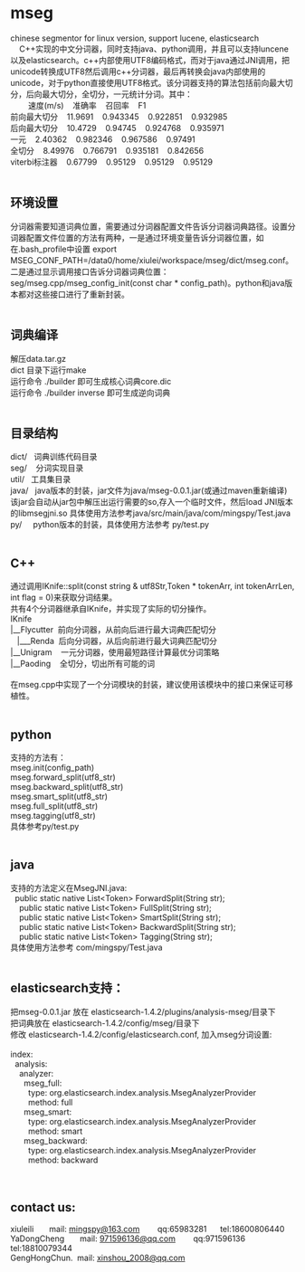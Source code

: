 # mseg<br />
chinese segmentor for linux version, support lucene, elasticsearch<br />
&nbsp;&nbsp;&nbsp; C++实现的中文分词器，同时支持java、python调用，并且可以支持luncene以及elasticsearch。c++内部使用UTF8编码格式，而对于java通过JNI调用，把unicode转换成UTF8然后调用c++分词器，最后再转换会java内部使用的unicode，对于python直接使用UTF8格式。该分词器支持的算法包括前向最大切分，后向最大切分，全切分，一元统计分词。其中：<br />
&nbsp;&nbsp; &nbsp;&nbsp;&nbsp; &nbsp;速度(m/s)&nbsp;&nbsp; &nbsp;准确率&nbsp;&nbsp; &nbsp;召回率&nbsp;&nbsp; &nbsp;F1<br />
前向最大切分&nbsp;&nbsp; &nbsp;11.9691&nbsp;&nbsp; &nbsp;0.943345&nbsp;&nbsp; &nbsp;0.922851&nbsp;&nbsp; &nbsp;0.932985<br />
后向最大切分&nbsp;&nbsp; &nbsp;10.4729&nbsp;&nbsp; &nbsp;0.94745&nbsp;&nbsp; &nbsp;0.924768&nbsp;&nbsp; &nbsp;0.935971<br />
一元&nbsp;&nbsp; &nbsp;2.40362&nbsp;&nbsp; &nbsp;0.982346&nbsp;&nbsp; &nbsp;0.967586&nbsp;&nbsp; &nbsp;0.97491<br />
全切分&nbsp;&nbsp; &nbsp;8.49976&nbsp;&nbsp; &nbsp;0.766791&nbsp;&nbsp; &nbsp;0.935181&nbsp;&nbsp; &nbsp;0.842656<br />
viterbi标注器&nbsp;&nbsp; &nbsp;0.67799&nbsp;&nbsp; &nbsp;0.95129&nbsp;&nbsp; &nbsp;0.95129&nbsp;&nbsp; &nbsp;0.95129<br />
<br />
## 环境设置<br />
分词器需要知道词典位置，需要通过分词器配置文件告诉分词器词典路径。设置分词器配置文件位置的方法有两种，一是通过环境变量告诉分词器位置，如在.bash_profile中设置 export MSEG_CONF_PATH=/data0/home/xiulei/workspace/mseg/dict/mseg.conf。二是通过显示调用接口告诉分词器词典位置：seg/mseg.cpp/mseg_config_init(const char * config_path)。python和java版本都对这些接口进行了重新封装。<br />
<br />
## 词典编译<br />
解压data.tar.gz<br />
dict 目录下运行make<br />
运行命令 ./builder 即可生成核心词典core.dic<br />
运行命令 ./builder inverse 即可生成逆向词典<br />
<br />
## 目录结构<br />
dict/&nbsp;&nbsp; 词典训练代码目录<br />
seg/&nbsp;&nbsp;&nbsp; 分词实现目录<br />
util/&nbsp;&nbsp; 工具集目录<br />
java/&nbsp;&nbsp; java版本的封装，jar文件为java/mseg-0.0.1.jar(或通过maven重新编译) 该jar会自动从jar包中解压出运行需要的so,存入一个临时文件，然后load JNI版本的libmsegjni.so 具体使用方法参考java/src/main/java/com/mingspy/Test.java<br />
py/&nbsp;&nbsp;&nbsp;&nbsp; python版本的封装，具体使用方法参考 py/test.py<br />
<br />
## C++<br />
通过调用IKnife::split(const string &amp; utf8Str,Token * tokenArr, int tokenArrLen, int flag = 0)来获取分词结果。<br />
共有4个分词器继承自IKnife，并实现了实际的切分操作。<br />
IKnife<br />
|__Flycutter&nbsp; 前向分词器，从前向后进行最大词典匹配切分<br />
&nbsp;&nbsp; |___Renda&nbsp; 后向分词器，从后向前进行最大词典匹配切分<br />
|__Unigram&nbsp;&nbsp;&nbsp; 一元分词器，使用最短路径计算最优分词策略<br />
|__Paoding&nbsp;&nbsp;&nbsp; 全切分，切出所有可能的词<br />
<br />
在mseg.cpp中实现了一个分词模块的封装，建议使用该模块中的接口来保证可移植性。<br />
<br />
## python<br />
支持的方法有：<br />
mseg.init(config_path)<br />
mseg.forward_split(utf8_str)<br />
mseg.backward_split(utf8_str)<br />
mseg.smart_split(utf8_str)<br />
mseg.full_split(utf8_str)<br />
mseg.tagging(utf8_str)<br />
具体参考py/test.py<br />
<br />
## java<br />
支持的方法定义在MsegJNI.java:<br />
&nbsp; public static native List&lt;Token&gt; ForwardSplit(String str);<br />
&nbsp;&nbsp; &nbsp;public static native List&lt;Token&gt; FullSplit(String str);<br />
&nbsp;&nbsp; &nbsp;public static native List&lt;Token&gt; SmartSplit(String str);<br />
&nbsp;&nbsp; &nbsp;public static native List&lt;Token&gt; BackwardSplit(String str);<br />
&nbsp;&nbsp; &nbsp;public static native List&lt;Token&gt; Tagging(String str);<br />
具体使用方法参考 com/mingspy/Test.java <br />
<br />
## elasticsearch支持：<br />
把mseg-0.0.1.jar 放在 elasticsearch-1.4.2/plugins/analysis-mseg/目录下<br />
把词典放在 elasticsearch-1.4.2/config/mseg/目录下<br />
修改 elasticsearch-1.4.2/config/elasticsearch.conf, 加入mseg分词设置:<br />
<br />
index:<br />
&nbsp; analysis:<br />
&nbsp;&nbsp;&nbsp; analyzer:<br />
&nbsp;&nbsp;&nbsp;&nbsp;&nbsp; mseg_full: &nbsp;<br />
&nbsp;&nbsp;&nbsp;&nbsp;&nbsp;&nbsp;&nbsp; type: org.elasticsearch.index.analysis.MsegAnalyzerProvider<br />
&nbsp;&nbsp;&nbsp;&nbsp;&nbsp;&nbsp;&nbsp; method: full<br />
&nbsp;&nbsp;&nbsp;&nbsp;&nbsp; mseg_smart: &nbsp;<br />
&nbsp;&nbsp;&nbsp;&nbsp;&nbsp;&nbsp;&nbsp; type: org.elasticsearch.index.analysis.MsegAnalyzerProvider<br />
&nbsp;&nbsp;&nbsp;&nbsp;&nbsp;&nbsp;&nbsp; method: smart <br />
&nbsp;&nbsp;&nbsp;&nbsp;&nbsp; mseg_backward: &nbsp;<br />
&nbsp;&nbsp;&nbsp;&nbsp;&nbsp;&nbsp;&nbsp; type: org.elasticsearch.index.analysis.MsegAnalyzerProvider<br />
&nbsp;&nbsp;&nbsp;&nbsp;&nbsp;&nbsp;&nbsp; method: backward<br />
<br />
<br />
## contact us:<br />
xiuleili&nbsp;&nbsp;&nbsp;&nbsp;&nbsp;&nbsp; mail: mingspy@163.com&nbsp;&nbsp;&nbsp;&nbsp;&nbsp;&nbsp;&nbsp; qq:65983281&nbsp;&nbsp;&nbsp;&nbsp;&nbsp; tel:18600806440<br />
YaDongCheng&nbsp;&nbsp;&nbsp;&nbsp;&nbsp;&nbsp; mail: 971596136@qq.com&nbsp;&nbsp;&nbsp;&nbsp;&nbsp;&nbsp;&nbsp; qq:971596136&nbsp;&nbsp;&nbsp;&nbsp;&nbsp; tel:18810079344<br />
GengHongChun.&nbsp; mail: xinshou_2008@qq.com<br />
<br />
